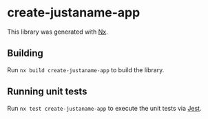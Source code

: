 # create-justaname-app

This library was generated with [Nx](https://nx.dev).

## Building

Run `nx build create-justaname-app` to build the library.

## Running unit tests

Run `nx test create-justaname-app` to execute the unit tests via [Jest](https://jestjs.io).
